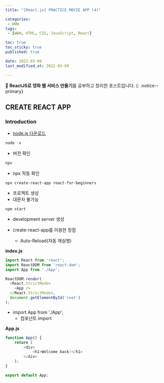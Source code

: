 ```yaml
---
title: "[React.js] PRACTICE MOVIE APP (4)"

categories:
 - WWW
tags:
 - [WWW, HTML, CSS, JavaScript, React]

toc: true
toc_sticky: true
published: true

date: 2022-03-09
last_modified_at: 2022-03-09

---
```


📄 **ReactJS로 영화 웹 서비스 만들기**를 공부하고 정리한 포스트입니다.
{: .notice--primary}

## CREATE REACT APP

### Introduction

- [node.js 다운로드](https://nodejs.org/ko/)



```powershell
node -v
```

- 버전 확인



```powershell
npx
```

- npx 작동 확인



```
npx create-react-app react-for-beginners
```

- 프로젝트 생성
- 대문자 불가능



```
npm start
```

- development server 생성

- create-react-app를 이용한 장점
  - Auto-Reload(자동 재실행)



**index.js**

```js
import React from 'react';
import ReactDOM from 'react-dom';
import App from './App';

ReactDOM.render(
  <React.StrictMode>
    <App />
  </React.StrictMode>,
  document.getElementById('root')
);
```

- import App from './App';
  - 컴포넌트 import

**App.js**

```js
function App() {
    return (
        <div>
            <h1>Welcome back!</h1>
        </div>
    );
}

export default App;
```

